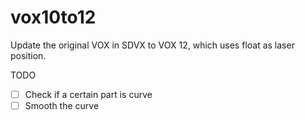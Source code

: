 # vox10to12

Update the original VOX in SDVX to VOX 12, which uses float as laser position.

TODO

- [ ] Check if a certain part is curve
- [ ] Smooth the curve 

